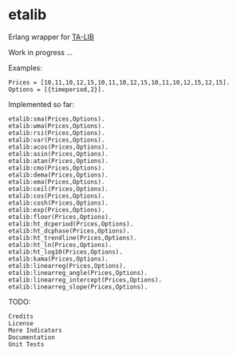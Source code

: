 etalib
==========

Erlang wrapper for [TA-LIB](http://ta-lib.org)

Work in progress ...

Examples:

	Prices = [10,11,10,12,15,10,11,10,12,15,10,11,10,12,15,12,15].
	Options = [{timeperiod,2}].

Implemented so far:

	etalib:sma(Prices,Options).
	etalib:wma(Prices,Options).
	etalib:rsi(Prices,Options).
	etalib:var(Prices,Options).
	etalib:acos(Prices,Options).
	etalib:asin(Prices,Options).
	etalib:atan(Prices,Options).
	etalib:cmo(Prices,Options).
	etalib:dema(Prices,Options).
	etalib:ema(Prices,Options).
	etalib:ceil(Prices,Options).
	etalib:cos(Prices,Options).
	etalib:cosh(Prices,Options).
	etalib:exp(Prices,Options).
	etalib:floor(Prices,Options).
	etalib:ht_dcperiod(Prices,Options).
	etalib:ht_dcphase(Prices,Options).
	etalib:ht_trendline(Prices,Options).
	etalib:ht_ln(Prices,Options).
	etalib:ht_log10(Prices,Options).
	etalib:kama(Prices,Options).
	etalib:linearreg(Prices,Options).
	etalib:linearreg_angle(Prices,Options).
	etalib:linearreg_intercept(Prices,Options).
	etalib:linearreg_slope(Prices,Options).


TODO:

	Credits
	License
	More Indicators
	Documentation
	Unit Tests